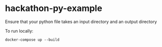 # hackathon-py-example

Ensure that your python file takes an input directory and an output directory

To run locally:

`docker-compose up --build`